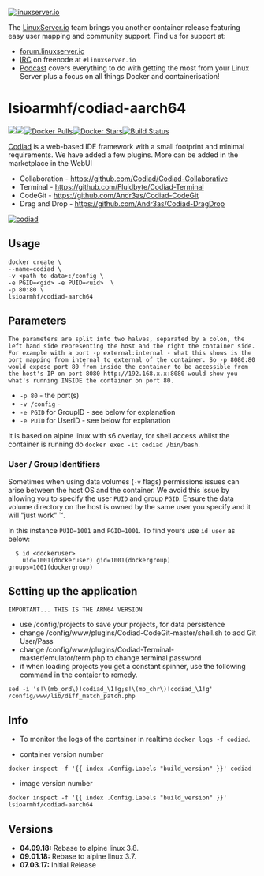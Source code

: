[linuxserverurl]: https://linuxserver.io
[forumurl]: https://forum.linuxserver.io
[ircurl]: https://www.linuxserver.io/irc/
[podcasturl]: https://www.linuxserver.io/podcast/
[appurl]: http://codiad.com/
[hub]: https://hub.docker.com/r/lsioarmhf/codiad-aarch64/

[![linuxserver.io](https://raw.githubusercontent.com/linuxserver/docker-templates/master/linuxserver.io/img/linuxserver_medium.png)][linuxserverurl]

The [LinuxServer.io][linuxserverurl] team brings you another container release featuring easy user mapping and community support. Find us for support at:
* [forum.linuxserver.io][forumurl]
* [IRC][ircurl] on freenode at `#linuxserver.io`
* [Podcast][podcasturl] covers everything to do with getting the most from your Linux Server plus a focus on all things Docker and containerisation!

# lsioarmhf/codiad-aarch64
[![](https://images.microbadger.com/badges/version/lsioarmhf/codiad-aarch64.svg)](https://microbadger.com/images/lsioarmhf/codiad-aarch64 "Get your own version badge on microbadger.com")[![](https://images.microbadger.com/badges/image/lsioarmhf/codiad-aarch64.svg)](http://microbadger.com/images/lsioarmhf/codiad-aarch64 "Get your own image badge on microbadger.com")[![Docker Pulls](https://img.shields.io/docker/pulls/lsioarmhf/codiad-aarch64.svg)][hub][![Docker Stars](https://img.shields.io/docker/stars/lsioarmhf/codiad-aarch64.svg)][hub][![Build Status](https://ci.linuxserver.io/buildStatus/icon?job=Docker-Builders/arm64/arm64-codiad)](https://ci.linuxserver.io/job/Docker-Builders/job/arm64/job/arm64-codiad/)

[Codiad][appurl] is a web-based IDE framework with a small footprint and minimal requirements. We have added a few plugins. More can be added in the marketplace in the WebUI

* Collaboration - https://github.com/Codiad/Codiad-Collaborative
* Terminal - https://github.com/Fluidbyte/Codiad-Terminal
* CodeGit - https://github.com/Andr3as/Codiad-CodeGit
* Drag and Drop - https://github.com/Andr3as/Codiad-DragDrop


[![codiad](https://raw.githubusercontent.com/linuxserver/docker-templates/master/linuxserver.io/img/codiad.png)][appurl]

## Usage

```
docker create \
--name=codiad \
-v <path to data>:/config \
-e PGID=<gid> -e PUID=<uid>  \
-p 80:80 \
lsioarmhf/codiad-aarch64
```

## Parameters

`The parameters are split into two halves, separated by a colon, the left hand side representing the host and the right the container side. 
For example with a port -p external:internal - what this shows is the port mapping from internal to external of the container.
So -p 8080:80 would expose port 80 from inside the container to be accessible from the host's IP on port 8080
http://192.168.x.x:8080 would show you what's running INSIDE the container on port 80.`


* `-p 80` - the port(s)
* `-v /config` -
* `-e PGID` for GroupID - see below for explanation
* `-e PUID` for UserID - see below for explanation

It is based on alpine linux with s6 overlay, for shell access whilst the container is running do `docker exec -it codiad /bin/bash`.


### User / Group Identifiers

Sometimes when using data volumes (`-v` flags) permissions issues can arise between the host OS and the container. We avoid this issue by allowing you to specify the user `PUID` and group `PGID`. Ensure the data volume directory on the host is owned by the same user you specify and it will "just work" ™.

In this instance `PUID=1001` and `PGID=1001`. To find yours use `id user` as below:

```
  $ id <dockeruser>
    uid=1001(dockeruser) gid=1001(dockergroup) groups=1001(dockergroup)
```

## Setting up the application 
`IMPORTANT... THIS IS THE ARM64 VERSION`

* use /config/projects to save your projects, for data persistence
* change /config/www/plugins/Codiad-CodeGit-master/shell.sh to add Git User/Pass
* change /config/www/plugins/Codiad-Terminal-master/emulator/term.php to change terminal password
* if when loading projects you get a constant spinner, use the following command in the contaier to remedy.

`sed -i 's!\(mb_ord\)!codiad_\1!g;s!\(mb_chr\)!codiad_\1!g' /config/www/lib/diff_match_patch.php`

## Info

* To monitor the logs of the container in realtime `docker logs -f codiad`.

* container version number 

`docker inspect -f '{{ index .Config.Labels "build_version" }}' codiad`

* image version number

`docker inspect -f '{{ index .Config.Labels "build_version" }}' lsioarmhf/codiad-aarch64`



## Versions

+ **04.09.18:** Rebase to alpine linux 3.8.
+ **09.01.18:** Rebase to alpine linux 3.7.
+ **07.03.17:** Initial Release
